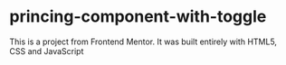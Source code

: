 # princing-component-with-toggle
This is a project from Frontend Mentor. It was built entirely with HTML5, CSS and JavaScript
